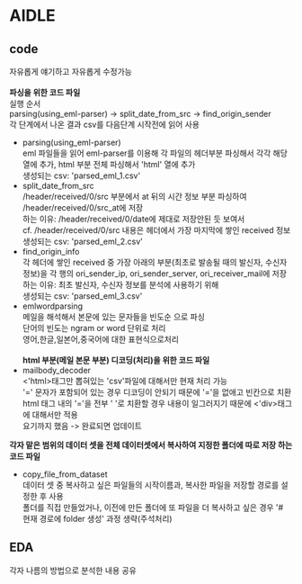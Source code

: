 # AIDLE

## code
자유롭게 얘기하고 자유롭게 수정가능
<br><br>**파싱을 위한 코드 파일**
<br>실행 순서
<br>parsing(using_eml-parser) -> split_date_from_src -> find_origin_sender
<br>각 단계에서 나온 결과 csv를 다음단계 시작전에 읽어 사용

- parsing(using_eml-parser) 
<br> eml 파일들을 읽어 eml-parser를 이용해 각 파일의 헤더부분 파싱해서 각각 해당 열에 추가, html 부분 전체 파싱해서 'html' 열에 추가
<br> 생성되는 csv: 'parsed_eml_1.csv'
- split_date_from_src
<br> /header/received/0/src 부분에서 at 뒤의 시간 정보 부분 파싱하여 /header/received/0/src_at에 저장
<br> 하는 이유: /header/received/0/date에 제대로 저장안된 듯 보여서
<br> cf. /header/received/0/src 내용은 헤더에서 가장 마지막에 쌓인 received 정보
<br> 생성되는 csv: 'parsed_eml_2.csv'
- find_origin_info
<br> 각 헤더에 쌓인 received 중 가장 아래의 부분(최초로 발송될 때의 발신자, 수신자 정보)을 각 행의 ori_sender_ip, ori_sender_server, ori_receiver_mail에 저장
<br> 하는 이유: 최초 발신자, 수신자 정보를 분석에 사용하기 위해
<br> 생성되는 csv: 'parsed_eml_3.csv'
- emlwordparsing
<br>메일을 해석해서 본문에 있는 문자들을 빈도순 으로 파싱
<br>단어의 빈도는 ngram or word 단위로 처리
<br>영어,한글,일본어,중국어에 대한 표현식으로처리
<br><br>**html 부분(메일 본문 부분) 디코딩(처리)을 위한 코드 파일**
- mailbody_decoder
<br> <'html>태그만 뽑혀있는 'csv'파일에 대해서만 현재 처리 가능
<br> '=' 문자가 포함되어 있는 경우 디코딩이 안되기 때문에 '='을 없애고 빈칸으로 치환
<br> html 태그 내의 '='을 전부 ' '로 치환할 경우 내용이 일그러지기 때문에 <'div>태그에 대해서만 적용
<br> 요기까지 했음 -> 완료되면 업데이트

**각자 맡은 범위의 데이터 셋을 전체 데이터셋에서 복사하여 지정한 폴더에 따로 저장 하는 코드 파일**
- copy_file_from_dataset
<br> 데이터 셋 중 복사하고 싶은 파일들의 시작이름과, 복사한 파일을 저장할 경로를 설정한 후 사용
<br> 폴더를 직접 만들었거나, 이전에 만든 폴더에 또 파일을 더 복사하고 싶은 경우 '# 현재 경로에 folder 생성' 과정 생략(주석처리)
## EDA
각자 나름의 방법으로 분석한 내용 공유
